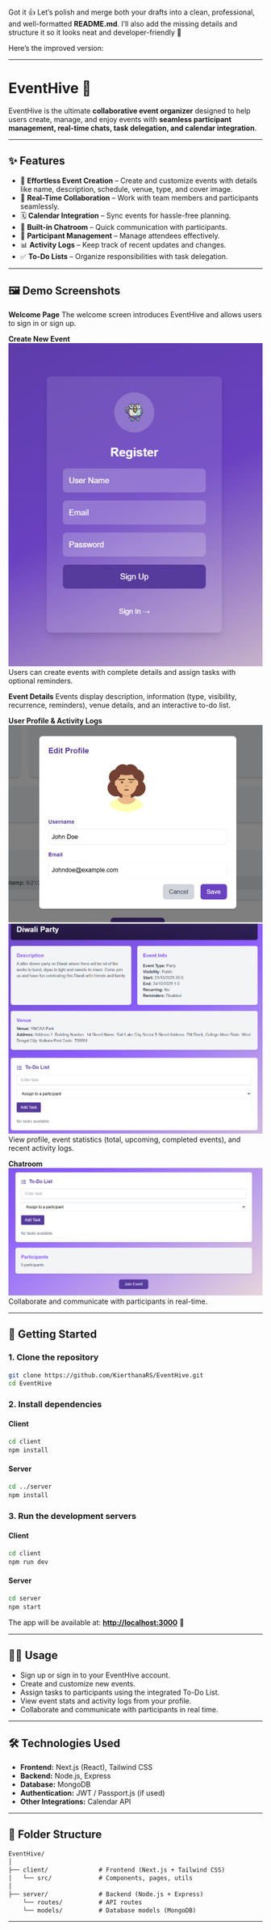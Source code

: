 Got it 👍 Let’s polish and merge both your drafts into a clean, professional, and well-formatted **README.md**. I’ll also add the missing details and structure it so it looks neat and developer-friendly 🚀

Here’s the improved version:

---

# EventHive 🎉

EventHive is the ultimate **collaborative event organizer** designed to help users create, manage, and enjoy events with **seamless participant management, real-time chats, task delegation, and calendar integration**.

---

## ✨ Features

* 📅 **Effortless Event Creation** – Create and customize events with details like name, description, schedule, venue, type, and cover image.
* 🤝 **Real-Time Collaboration** – Work with team members and participants seamlessly.
* 🗓️ **Calendar Integration** – Sync events for hassle-free planning.
* 💬 **Built-in Chatroom** – Quick communication with participants.
* 👥 **Participant Management** – Manage attendees effectively.
* 📊 **Activity Logs** – Keep track of recent updates and changes.
* ✅ **To-Do Lists** – Organize responsibilities with task delegation.

---

## 🖼️ Demo Screenshots

**Welcome Page**
The welcome screen introduces EventHive and allows users to sign in or sign up.

**Create New Event**
![Create New Event](./Images/img2.png)
Users can create events with complete details and assign tasks with optional reminders.

**Event Details**
Events display description, information (type, visibility, recurrence, reminders), venue details, and an interactive to-do list.

**User Profile & Activity Logs**
![User Profile](./Images/img5.png)
![Activity Logs](./Images/img6.png)
View profile, event statistics (total, upcoming, completed events), and recent activity logs.

**Chatroom**
![Chatroom](./Images/img7.png)
Collaborate and communicate with participants in real-time.

---

## 🚀 Getting Started

### 1. Clone the repository

```bash
git clone https://github.com/KierthanaRS/EventHive.git
cd EventHive
```

### 2. Install dependencies

#### Client

```bash
cd client
npm install
```

#### Server

```bash
cd ../server
npm install
```

### 3. Run the development servers

#### Client

```bash
cd client
npm run dev
```

#### Server

```bash
cd server
npm start
```

The app will be available at: **[http://localhost:3000](http://localhost:3000)** 🎯

---

## 👩‍💻 Usage

* Sign up or sign in to your EventHive account.
* Create and customize new events.
* Assign tasks to participants using the integrated To-Do List.
* View event stats and activity logs from your profile.
* Collaborate and communicate with participants in real time.

---

## 🛠️ Technologies Used

* **Frontend:** Next.js (React), Tailwind CSS
* **Backend:** Node.js, Express
* **Database:** MongoDB
* **Authentication:** JWT / Passport.js (if used)
* **Other Integrations:** Calendar API

---

## 📂 Folder Structure

```
EventHive/
│
├── client/              # Frontend (Next.js + Tailwind CSS)
│   └── src/             # Components, pages, utils
│
├── server/              # Backend (Node.js + Express)
    └── routes/          # API routes
    └── models/          # Database models (MongoDB)

```

---
